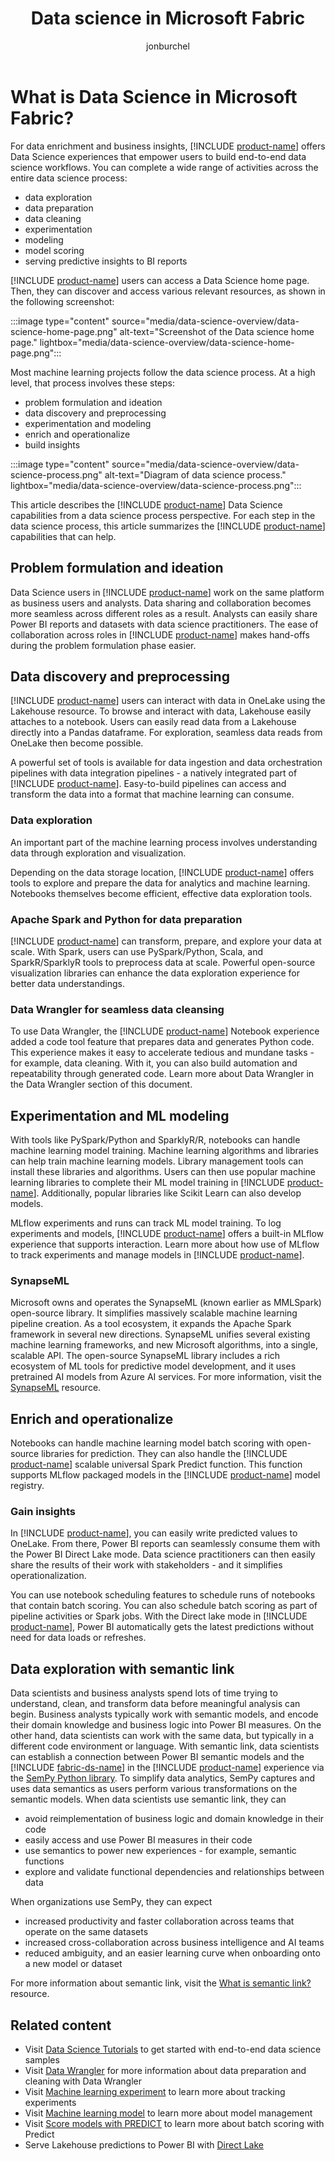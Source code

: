 ﻿---
title: Data science in Microsoft Fabric
description: Learn about the Data science machine learning resources, including models, experiments, and notebooks.
ms.author: jburchel
author: jonburchel
ms.reviewer: negust
ms.topic: overview
ms.custom: 
ms.date: 04/22/2025
ms.search.form: Data Science Overview
reviewer: s-polly
---

# What is Data Science in Microsoft Fabric?

For data enrichment and business insights, [!INCLUDE [product-name](../includes/product-name.md)] offers Data Science experiences that empower users to build end-to-end data science workflows. You can complete a wide range of activities across the entire data science process:

- data exploration
- data preparation
- data cleaning
- experimentation
- modeling
- model scoring
- serving predictive insights to BI reports

[!INCLUDE [product-name](../includes/product-name.md)] users can access a Data Science home page. Then, they can discover and access various relevant resources, as shown in the following screenshot:

:::image type="content" source="media/data-science-overview/data-science-home-page.png" alt-text="Screenshot of the Data science home page." lightbox="media/data-science-overview/data-science-home-page.png":::

Most machine learning projects follow the data science process. At a high level, that process involves these steps:

- problem formulation and ideation
- data discovery and preprocessing
- experimentation and modeling
- enrich and operationalize
- build insights

:::image type="content" source="media/data-science-overview/data-science-process.png" alt-text="Diagram of data science process." lightbox="media/data-science-overview/data-science-process.png":::

This article describes the [!INCLUDE [product-name](../includes/product-name.md)] Data Science capabilities from a data science process perspective. For each step in the data science process, this article summarizes the [!INCLUDE [product-name](../includes/product-name.md)] capabilities that can help.

## Problem formulation and ideation

Data Science users in [!INCLUDE [product-name](../includes/product-name.md)] work on the same platform as business users and analysts. Data sharing and collaboration becomes more seamless across different roles as a result. Analysts can easily share Power BI reports and datasets with data science practitioners. The ease of collaboration across roles in [!INCLUDE [product-name](../includes/product-name.md)] makes hand-offs during the problem formulation phase easier.

## Data discovery and preprocessing

[!INCLUDE [product-name](../includes/product-name.md)] users can interact with data in OneLake using the Lakehouse resource. To browse and interact with data, Lakehouse easily attaches to a notebook. Users can easily read data from a Lakehouse directly into a Pandas dataframe. For exploration, seamless data reads from OneLake then become possible.

A powerful set of tools is available for data ingestion and data orchestration pipelines with data integration pipelines - a natively integrated part of [!INCLUDE [product-name](../includes/product-name.md)]. Easy-to-build pipelines can access and transform the data into a format that machine learning can consume.

### Data exploration

An important part of the machine learning process involves understanding data through exploration and visualization.

Depending on the data storage location, [!INCLUDE [product-name](../includes/product-name.md)] offers tools to explore and prepare the data for analytics and machine learning. Notebooks themselves become efficient, effective data exploration tools.

### Apache Spark and Python for data preparation

[!INCLUDE [product-name](../includes/product-name.md)] can transform, prepare, and explore your data at scale. With Spark, users can use PySpark/Python, Scala, and SparkR/SparklyR tools to preprocess data at scale. Powerful open-source visualization libraries can enhance the data exploration experience for better data understandings.

### Data Wrangler for seamless data cleansing

To use Data Wrangler, the [!INCLUDE [product-name](../includes/product-name.md)] Notebook experience added a code tool feature that prepares data and generates Python code. This experience makes it easy to accelerate tedious and mundane tasks - for example, data cleaning. With it, you can also build automation and repeatability through generated code. Learn more about Data Wrangler in the Data Wrangler section of this document.

## Experimentation and ML modeling

With tools like PySpark/Python and SparklyR/R, notebooks can handle machine learning model training. Machine learning algorithms and libraries can help train machine learning models. Library management tools can install these libraries and algorithms. Users can then use popular machine learning libraries to complete their ML model training in [!INCLUDE [product-name](../includes/product-name.md)]. Additionally, popular libraries like Scikit Learn can also develop models.

MLflow experiments and runs can track ML model training. To log experiments and models, [!INCLUDE [product-name](../includes/product-name.md)] offers a built-in MLflow experience that supports interaction. Learn more about how use of MLflow to track experiments and manage models in [!INCLUDE [product-name](../includes/product-name.md)].

### SynapseML

Microsoft owns and operates the SynapseML (known earlier as MMLSpark) open-source library. It simplifies massively scalable machine learning pipeline creation. As a tool ecosystem, it expands the Apache Spark framework in several new directions. SynapseML unifies several existing machine learning frameworks, and new Microsoft algorithms, into a single, scalable API. The open-source SynapseML library includes a rich ecosystem of ML tools for predictive model development, and it uses pretrained AI models from Azure AI services. For more information, visit the [SynapseML](https://aka.ms/spark) resource.

## Enrich and operationalize

Notebooks can handle machine learning model batch scoring with open-source libraries for prediction. They can also handle the [!INCLUDE [product-name](../includes/product-name.md)] scalable universal Spark Predict function. This function supports MLflow packaged models in the [!INCLUDE [product-name](../includes/product-name.md)] model registry.

### Gain insights

In [!INCLUDE [product-name](../includes/product-name.md)], you can easily write predicted values to OneLake. From there, Power BI reports can seamlessly consume them with the Power BI Direct Lake mode. Data science practitioners can then easily share the results of their work with stakeholders - and it simplifies operationalization.

You can use notebook scheduling features to schedule runs of notebooks that contain batch scoring. You can also schedule batch scoring as part of pipeline activities or Spark jobs. With the Direct lake mode in [!INCLUDE [product-name](../includes/product-name.md)], Power BI automatically gets the latest predictions without need for data loads or refreshes.

## Data exploration with semantic link

Data scientists and business analysts spend lots of time trying to understand, clean, and transform data before meaningful analysis can begin. Business analysts typically work with semantic models, and encode their domain knowledge and business logic into Power BI measures. On the other hand, data scientists can work with the same data, but typically in a different code environment or language. With semantic link, data scientists can establish a connection between Power BI semantic models and the [!INCLUDE [fabric-ds-name](includes/fabric-ds-name.md)] in the [!INCLUDE [product-name](../includes/product-name.md)] experience via the [SemPy Python library](/python/api/semantic-link-sempy). To simplify data analytics, SemPy captures and uses data semantics as users perform various transformations on the semantic models. When data scientists use semantic link, they can

- avoid reimplementation of business logic and domain knowledge in their code
- easily access and use Power BI measures in their code
- use semantics to power new experiences - for example, semantic functions
- explore and validate functional dependencies and relationships between data

When organizations use SemPy, they can expect

- increased productivity and faster collaboration across teams that operate on the same datasets
- increased cross-collaboration across business intelligence and AI teams
- reduced ambiguity, and an easier learning curve when onboarding onto a new model or dataset

For more information about semantic link, visit the [What is semantic link?](semantic-link-overview.md) resource.

## Related content

- Visit [Data Science Tutorials](tutorial-data-science-introduction.md) to get started with end-to-end data science samples
- Visit [Data Wrangler](data-wrangler.md) for more information about data preparation and cleaning with Data Wrangler
- Visit [Machine learning experiment](machine-learning-experiment.md) to learn more about tracking experiments
- Visit [Machine learning model](machine-learning-model.md) to learn more about model management
- Visit [Score models with PREDICT](model-scoring-predict.md) to learn more about batch scoring with Predict
- Serve Lakehouse predictions to Power BI with [Direct Lake](../fundamentals/building-reports.md)
